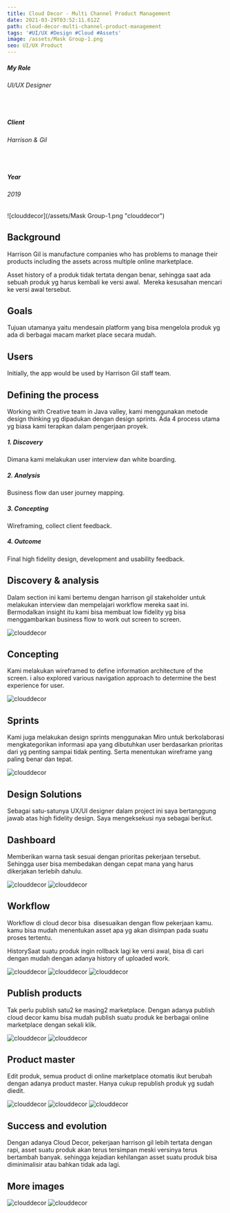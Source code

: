 ```yaml
---
title: Cloud Decor - Multi Channel Product Management
date: 2021-03-29T03:52:11.612Z
path: cloud-decor-multi-channel-product-management
tags: '#UI/UX #Design #Cloud #Assets'
image: /assets/Mask Group-1.png
seo: UI/UX Product
---
```


<div>
    <h5>My Role</h5> <h6>UI/UX Designer</h6> <br>
    <h5>Client</h5> <h6>Harrison & Gil</h6> <br>
    <h5>Year</h5> <h6>2019</h6>
</div>

![clouddecor](/assets/Mask Group-1.png "clouddecor")

<div>
<h2>Background</h2>
<p>Harrison Gil is manufacture companies who has problems to manage their products including the assets across multiple online marketplace.

Asset history of a produk tidak tertata dengan benar, sehingga saat ada sebuah produk yg harus kembali ke versi awal.  Mereka kesusahan mencari ke versi awal tersebut.</p>

<h2>Goals</h2>
<p>Tujuan utamanya yaitu mendesain platform yang bisa mengelola produk yg ada di berbagai macam market place secara mudah.</p>
<h2>Users</h2>
<p>Initially, the app would be used by Harrison Gil staff team.</p>
<h2>Defining the process</h2>
<p>Working with Creative team in Java valley, kami menggunakan metode design thinking yg dipadukan dengan design sprints. Ada 4 process utama yg biasa kami terapkan dalam pengerjaan proyek.</p>

<h5>1. Discovery</h5>
<p>Dimana kami melakukan user interview dan white boarding.</p>
<h5>2. Analysis</h5>
<p>Business flow dan user journey mapping.</p>

<h5>3. Concepting</h5>
<p>Wireframing, collect client feedback.</p>

<h5>4. Outcome</h5>
<p>Final high fidelity design, development and usability feedback.</p>


<h2>Discovery & analysis</h2>
<p>Dalam section ini kami bertemu dengan harrison gil stakeholder untuk melakukan interview dan mempelajari workflow mereka saat ini. Bermodalkan insight itu kami bisa membuat low fidelity yg bisa menggambarkan business flow to work out screen to screen.</p>

![clouddecor](/assets/discovery.png "clouddecor")

<h2>Concepting</h2>
<p>
Kami melakukan wireframed to define information architecture of the screen. i also explored various navigation approach to determine the best experience for user.
</p>

![clouddecor](/assets/concepting.png "clouddecor")

<h2>Sprints</h2>
<p>
Kami juga melakukan design sprints menggunakan Miro untuk berkolaborasi mengkategorikan informasi apa yang dibutuhkan user berdasarkan prioritas dari yg penting sampai tidak penting. Serta menentukan wireframe yang paling benar dan tepat.
</p>

![clouddecor](/assets/sprint.png "clouddecor")


<h2>Design Solutions</h2>
<p>
Sebagai satu-satunya UX/UI designer dalam project ini saya bertanggung jawab atas high fidelity design. Saya mengeksekusi nya sebagai berikut.
</p>

<h2>Dashboard</h2>
<p>
Memberikan warna task sesuai dengan prioritas pekerjaan tersebut. Sehingga user bisa membedakan dengan cepat mana yang harus dikerjakan terlebih dahulu.
</p>

![clouddecor](/assets/CloudDecor-dashboard.png "clouddecor")
![clouddecor](/assets/project-stat.png "clouddecor")


<h2>Workflow</h2>
<p>
Workflow di cloud decor bisa  disesuaikan dengan flow pekerjaan kamu. kamu bisa mudah menentukan asset apa yg akan disimpan pada suatu proses tertentu.

HistorySaat suatu produk ingin rollback lagi ke versi awal, bisa di cari dengan mudah dengan adanya history of uploaded work.
</p>

![clouddecor](/assets/workflow1.png "clouddecor")
![clouddecor](/assets/workflow2.png "clouddecor")
![clouddecor](/assets/workflow3.png "clouddecor")

<h2>Publish products</h2>
<p>
Tak perlu publish satu2 ke masing2 marketplace. Dengan adanya publish cloud decor kamu bisa mudah publish suatu produk ke berbagai online marketplace dengan sekali klik.
</p>

![clouddecor](/assets/publish1.png "clouddecor")
![clouddecor](/assets/publish2.png "clouddecor")

<h2>Product master</h2>
<p>
Edit produk, semua product di online marketplace otomatis ikut berubah dengan adanya product master. Hanya cukup republish produk yg sudah diedit.
</p>

![clouddecor](/assets/master1.png "clouddecor")
![clouddecor](/assets/master2.png "clouddecor")
![clouddecor](/assets/master3.png "clouddecor")

<h2>Success and evolution</h2>
<p>
Dengan adanya Cloud Decor, pekerjaan harrison gil lebih tertata dengan rapi, asset suatu produk akan terus tersimpan meski versinya terus bertambah banyak. sehingga kejadian kehilangan asset suatu produk bisa diminimalisir atau bahkan tidak ada lagi.
</p>

<h2>More images</h2>
<span></span>

![clouddecor](/assets/CloudDecor-channels.png "clouddecor")
![clouddecor](/assets/CloudDecor-media-library.png "clouddecor")

</div>

